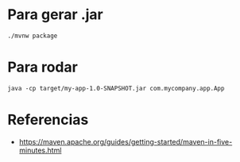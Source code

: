 # Para gerar .jar

    ./mvnw package

# Para rodar

    java -cp target/my-app-1.0-SNAPSHOT.jar com.mycompany.app.App

# Referencias

* https://maven.apache.org/guides/getting-started/maven-in-five-minutes.html